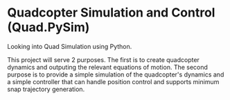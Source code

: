 # Quadcopter Simulation and Control (Quad.PySim)

Looking into Quad Simulation using Python.

This project will serve 2 purposes. The first is to create quadcopter dynamics and outputing the relevant equations of motion. The second purpose is to provide a simple simulation of the quadcopter's dynamics and a simple controller that can handle position control and supports minimum snap trajectory generation.


 

